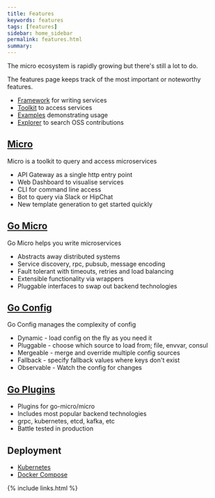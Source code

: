 ```yaml
---
title: Features
keywords: features
tags: [features]
sidebar: home_sidebar
permalink: features.html
summary: 
---
```


The micro ecosystem is rapidly growing but there's still a lot to do.

The features page keeps track of the most important or noteworthy features.

- [Framework](https://github.com/micro/go-micro) for writing services
- [Toolkit](https://github.com/micro/micro) to access services
- [Examples](https://github.com/micro/examples) demonstrating usage
- [Explorer](https://micro.mu/explore/) to search OSS contributions

## [Micro](https://github.com/micro/micro)

Micro is a toolkit to query and access microservices

* API Gateway as a single http entry point
* Web Dashboard to visualise services
* CLI for command line access
* Bot to query via Slack or HipChat
* New template generation to get started quickly

## [Go Micro](https://github.com/micro/go-micro)

Go Micro helps you write microservices

* Abstracts away distributed systems
* Service discovery, rpc, pubsub, message encoding
* Fault tolerant with timeouts, retries and load balancing
* Extensible functionality via wrappers
* Pluggable interfaces to swap out backend technologies

## [Go Config](https://github.com/micro/go-micro/tree/master/config)

Go Config manages the complexity of config

* Dynamic - load config on the fly as you need it
* Pluggable - choose which source to load from; file, envvar, consul
* Mergeable - merge and override multiple config sources
* Fallback - specify fallback values where keys don't exist
* Observable - Watch the config for changes

## [Go Plugins](https://github.com/micro/go-plugins)

* Plugins for go-micro/micro
* Includes most popular backend technologies
* grpc, kubernetes, etcd, kafka, etc
* Battle tested in production

## Deployment

* [Kubernetes](https://github.com/micro/kubernetes)
* [Docker Compose](https://github.com/micro/micro/blob/master/.compose.yml)


{% include links.html %}

